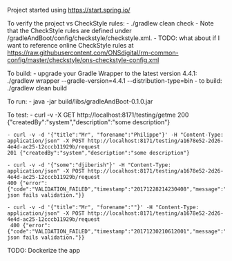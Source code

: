 Project started using https://start.spring.io/


To verify the project vs CheckStyle rules:
    - ./gradlew clean check
    - Note that the CheckStyle rules are defined under /gradleAndBoot/config/checkstyle/checkstyle.xml.
    - TODO: what about if I want to reference online CheckStyle rules at https://raw.githubusercontent.com/ONSdigital/rm-common-config/master/checkstyle/ons-checkstyle-config.xml


To build:
	- upgrade your Gradle Wrapper to the latest version 4.4.1:
		./gradlew wrapper --gradle-version=4.4.1 --distribution-type=bin
	- to build:
		./gradlew clean build


To run:
	- java -jar build/libs/gradleAndBoot-0.1.0.jar


To test:
    - curl -v -X GET http://localhost:8171/testing/getme
    200 {"createdBy":"system","description":"some description"}

    - curl -v -d '{"title":"Mr", "forename":"Philippe"}' -H "Content-Type: application/json" -X POST http://localhost:8171/testing/a1678e52-2d26-4e4d-ac25-12cccb11929b/request
    201 {"createdBy":"system","description":"some description"}

    - curl -v -d '{"some":"djiberish"}' -H "Content-Type: application/json" -X POST http://localhost:8171/testing/a1678e52-2d26-4e4d-ac25-12cccb11929b/request
    400 {"error":{"code":"VALIDATION_FAILED","timestamp":"20171228214230408","message":"Provided json fails validation."}}

    - curl -v -d '{"title":"Mr", "forename":""}' -H "Content-Type: application/json" -X POST http://localhost:8171/testing/a1678e52-2d26-4e4d-ac25-12cccb11929b/request
     400 {"error":{"code":"VALIDATION_FAILED","timestamp":"20171230210612001","message":"Provided json fails validation."}}


TODO: Dockerize the app
